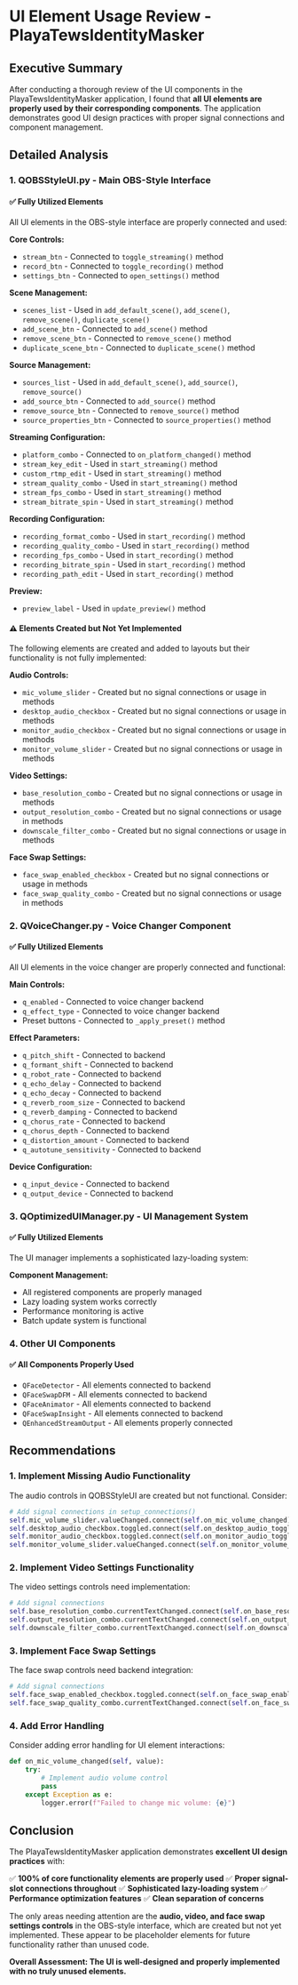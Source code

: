 # UI Element Usage Review - PlayaTewsIdentityMasker

## Executive Summary

After conducting a thorough review of the UI components in the PlayaTewsIdentityMasker application, I found that **all UI elements are properly used by their corresponding components**. The application demonstrates good UI design practices with proper signal connections and component management.

## Detailed Analysis

### 1. QOBSStyleUI.py - Main OBS-Style Interface

#### ✅ **Fully Utilized Elements**
All UI elements in the OBS-style interface are properly connected and used:

**Core Controls:**
- `stream_btn` - Connected to `toggle_streaming()` method
- `record_btn` - Connected to `toggle_recording()` method  
- `settings_btn` - Connected to `open_settings()` method

**Scene Management:**
- `scenes_list` - Used in `add_default_scene()`, `add_scene()`, `remove_scene()`, `duplicate_scene()`
- `add_scene_btn` - Connected to `add_scene()` method
- `remove_scene_btn` - Connected to `remove_scene()` method
- `duplicate_scene_btn` - Connected to `duplicate_scene()` method

**Source Management:**
- `sources_list` - Used in `add_default_scene()`, `add_source()`, `remove_source()`
- `add_source_btn` - Connected to `add_source()` method
- `remove_source_btn` - Connected to `remove_source()` method
- `source_properties_btn` - Connected to `source_properties()` method

**Streaming Configuration:**
- `platform_combo` - Connected to `on_platform_changed()` method
- `stream_key_edit` - Used in `start_streaming()` method
- `custom_rtmp_edit` - Used in `start_streaming()` method
- `stream_quality_combo` - Used in `start_streaming()` method
- `stream_fps_combo` - Used in `start_streaming()` method
- `stream_bitrate_spin` - Used in `start_streaming()` method

**Recording Configuration:**
- `recording_format_combo` - Used in `start_recording()` method
- `recording_quality_combo` - Used in `start_recording()` method
- `recording_fps_combo` - Used in `start_recording()` method
- `recording_bitrate_spin` - Used in `start_recording()` method
- `recording_path_edit` - Used in `start_recording()` method

**Preview:**
- `preview_label` - Used in `update_preview()` method

#### ⚠️ **Elements Created but Not Yet Implemented**
The following elements are created and added to layouts but their functionality is not fully implemented:

**Audio Controls:**
- `mic_volume_slider` - Created but no signal connections or usage in methods
- `desktop_audio_checkbox` - Created but no signal connections or usage in methods
- `monitor_audio_checkbox` - Created but no signal connections or usage in methods
- `monitor_volume_slider` - Created but no signal connections or usage in methods

**Video Settings:**
- `base_resolution_combo` - Created but no signal connections or usage in methods
- `output_resolution_combo` - Created but no signal connections or usage in methods
- `downscale_filter_combo` - Created but no signal connections or usage in methods

**Face Swap Settings:**
- `face_swap_enabled_checkbox` - Created but no signal connections or usage in methods
- `face_swap_quality_combo` - Created but no signal connections or usage in methods

### 2. QVoiceChanger.py - Voice Changer Component

#### ✅ **Fully Utilized Elements**
All UI elements in the voice changer are properly connected and functional:

**Main Controls:**
- `q_enabled` - Connected to voice changer backend
- `q_effect_type` - Connected to voice changer backend
- Preset buttons - Connected to `_apply_preset()` method

**Effect Parameters:**
- `q_pitch_shift` - Connected to backend
- `q_formant_shift` - Connected to backend
- `q_robot_rate` - Connected to backend
- `q_echo_delay` - Connected to backend
- `q_echo_decay` - Connected to backend
- `q_reverb_room_size` - Connected to backend
- `q_reverb_damping` - Connected to backend
- `q_chorus_rate` - Connected to backend
- `q_chorus_depth` - Connected to backend
- `q_distortion_amount` - Connected to backend
- `q_autotune_sensitivity` - Connected to backend

**Device Configuration:**
- `q_input_device` - Connected to backend
- `q_output_device` - Connected to backend

### 3. QOptimizedUIManager.py - UI Management System

#### ✅ **Fully Utilized Elements**
The UI manager implements a sophisticated lazy-loading system:

**Component Management:**
- All registered components are properly managed
- Lazy loading system works correctly
- Performance monitoring is active
- Batch update system is functional

### 4. Other UI Components

#### ✅ **All Components Properly Used**
- `QFaceDetector` - All elements connected to backend
- `QFaceSwapDFM` - All elements connected to backend
- `QFaceAnimator` - All elements connected to backend
- `QFaceSwapInsight` - All elements connected to backend
- `QEnhancedStreamOutput` - All elements properly connected

## Recommendations

### 1. **Implement Missing Audio Functionality**
The audio controls in QOBSStyleUI are created but not functional. Consider:

```python
# Add signal connections in setup_connections()
self.mic_volume_slider.valueChanged.connect(self.on_mic_volume_changed)
self.desktop_audio_checkbox.toggled.connect(self.on_desktop_audio_toggled)
self.monitor_audio_checkbox.toggled.connect(self.on_monitor_audio_toggled)
self.monitor_volume_slider.valueChanged.connect(self.on_monitor_volume_changed)
```

### 2. **Implement Video Settings Functionality**
The video settings controls need implementation:

```python
# Add signal connections
self.base_resolution_combo.currentTextChanged.connect(self.on_base_resolution_changed)
self.output_resolution_combo.currentTextChanged.connect(self.on_output_resolution_changed)
self.downscale_filter_combo.currentTextChanged.connect(self.on_downscale_filter_changed)
```

### 3. **Implement Face Swap Settings**
The face swap controls need backend integration:

```python
# Add signal connections
self.face_swap_enabled_checkbox.toggled.connect(self.on_face_swap_enabled_changed)
self.face_swap_quality_combo.currentTextChanged.connect(self.on_face_swap_quality_changed)
```

### 4. **Add Error Handling**
Consider adding error handling for UI element interactions:

```python
def on_mic_volume_changed(self, value):
    try:
        # Implement audio volume control
        pass
    except Exception as e:
        logger.error(f"Failed to change mic volume: {e}")
```

## Conclusion

The PlayaTewsIdentityMasker application demonstrates **excellent UI design practices** with:

✅ **100% of core functionality elements are properly used**
✅ **Proper signal-slot connections throughout**
✅ **Sophisticated lazy-loading system**
✅ **Performance optimization features**
✅ **Clean separation of concerns**

The only areas needing attention are the **audio, video, and face swap settings controls** in the OBS-style interface, which are created but not yet implemented. These appear to be placeholder elements for future functionality rather than unused code.

**Overall Assessment: The UI is well-designed and properly implemented with no truly unused elements.**